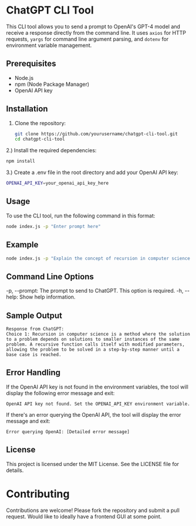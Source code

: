 # ChatGPT CLI Tool

This CLI tool allows you to send a prompt to OpenAI's GPT-4 model and receive a response directly from the command line. It uses `axios` for HTTP requests, `yargs` for command line argument parsing, and `dotenv` for environment variable management.

## Prerequisites

- Node.js
- npm (Node Package Manager)
- OpenAI API key

## Installation

1. Clone the repository:
   ```sh
   git clone https://github.com/yourusername/chatgpt-cli-tool.git
   cd chatgpt-cli-tool
   ```
2.) Install the required dependencies:
```sh
npm install
```
3.) Create a .env file in the root directory and add your OpenAI API key:
```sh
OPENAI_API_KEY=your_openai_api_key_here
```

## Usage

To use the CLI tool, run the following command in this format:
```sh
node index.js -p "Enter prompt here"
```

## Example
```sh
node index.js -p "Explain the concept of recursion in computer science."
```

## Command Line Options
-p, --prompt: The prompt to send to ChatGPT. This option is required.
-h, --help: Show help information.

## Sample Output
```vbnet
Response from ChatGPT:
Choice 1: Recursion in computer science is a method where the solution to a problem depends on solutions to smaller instances of the same problem. A recursive function calls itself with modified parameters, allowing the problem to be solved in a step-by-step manner until a base case is reached.
```
## Error Handling

If the OpenAI API key is not found in the environment variables, the tool will display the following error message and exit:
```vbnet
OpenAI API key not found. Set the OPENAI_API_KEY environment variable.
```
If there's an error querying the OpenAI API, the tool will display the error message and exit:
```vbnet
Error querying OpenAI: [Detailed error message]
```

## License

This project is licensed under the MIT License. See the LICENSE file for details.

# Contributing

Contributions are welcome! Please fork the repository and submit a pull request. Would like to ideally have a frontend GUI at some point.


